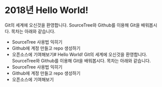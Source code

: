 # 2018년 Hello World!
Git의 세계에 오신것을 환영합니다.
SourceTree와 Github를 이용해 Git을 배워봅시다.
목차는 아래와 같습니다.
- SourceTree 사용법 익히기
- Github에 계정 만들고 repo 생성하기
- 오픈소스에 기여해보기# Hello World!
Git의 세계에 오신것을 환영합니다.
SourceTree와 Github를 이용해 Git을 배워봅시다.
목차는 아래와 같습니다.
- SourceTree 사용법 익히기
- Github에 계정 만들고 repo 생성하기
- 오픈소스에 기여해보기